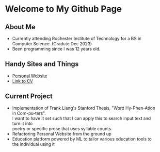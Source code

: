 # Welcome to My Github Page

<!--
**aidanMellin/aidanMellin** is a ✨ _special_ ✨ repository because its `README.md` (this file) appears on your GitHub profile.

Here are some ideas to get you started:

- 🔭 I’m currently working on ...
- 🌱 I’m currently learning ...
- 👯 I’m looking to collaborate on ...
- 🤔 I’m looking for help with ...
- 💬 Ask me about ...
- 📫 How to reach me: ...
- 😄 Pronouns: ...
- ⚡ Fun fact: ...
-->

## About Me
- Currently attending Rochester Institute of Technology for a BS in Computer Science. (Gradute Dec 2023)
- Been programming since I was 12 years old.

## Handy Sites and Things
- [Personal Website](https://aidanmellin.github.io)
- [Link to CV](https://aidanmellin.github.io/css/media/Aidan_Mellin_Resume.pdf)

## Current Project
- Implementation of Frank Liang's Stanford Thesis, "Word Hy-Phen-Ation in Com-pu-ters".  
I want to have it set such that I can apply this to search input text and turn it into  
poetry or specific prose that uses syllable counts.
- Refactoring Personal Website from the ground up
- Education platform powered by ML to tailor various education tools to the individual using it
